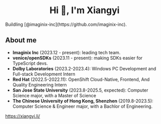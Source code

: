 <h1 align="center">Hi 👋, I'm Xiangyi</h1>
<p align="left">
</p>
Buildling [@imaginix-inc](https://github.com/imaginix-inc). 

## About me
- **Imaginix Inc** (2023.12 - present): leading tech team. 
- **venice/openSDKs** (2023.11 - present): making SDKs easier for TypeScript devs. 
- **Dolby Laboratories** (2023.2-2023.4): Windows PC Development and Full-stack Development Intern
- **Red Hat** (2022.5-2022.11): OpenShift Cloud-Native, Frontend, And Quality Engineering Intern
- **San Jose State University** (2023.8-2025.5, expected): Computer Science major, with a Master of Science
- **The Chinese University of Hong Kong, Shenzhen** (2019.8-2023.5): Computer Science & Engineer major, with a Bachlor of Engineering.

https://xiangyi.li/
